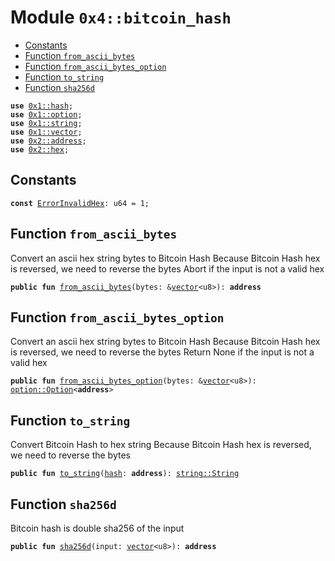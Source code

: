 
<a id="0x4_bitcoin_hash"></a>

# Module `0x4::bitcoin_hash`



-  [Constants](#@Constants_0)
-  [Function `from_ascii_bytes`](#0x4_bitcoin_hash_from_ascii_bytes)
-  [Function `from_ascii_bytes_option`](#0x4_bitcoin_hash_from_ascii_bytes_option)
-  [Function `to_string`](#0x4_bitcoin_hash_to_string)
-  [Function `sha256d`](#0x4_bitcoin_hash_sha256d)


<pre><code><b>use</b> <a href="">0x1::hash</a>;
<b>use</b> <a href="">0x1::option</a>;
<b>use</b> <a href="">0x1::string</a>;
<b>use</b> <a href="">0x1::vector</a>;
<b>use</b> <a href="">0x2::address</a>;
<b>use</b> <a href="">0x2::hex</a>;
</code></pre>



<a id="@Constants_0"></a>

## Constants


<a id="0x4_bitcoin_hash_ErrorInvalidHex"></a>



<pre><code><b>const</b> <a href="bitcoin_hash.md#0x4_bitcoin_hash_ErrorInvalidHex">ErrorInvalidHex</a>: u64 = 1;
</code></pre>



<a id="0x4_bitcoin_hash_from_ascii_bytes"></a>

## Function `from_ascii_bytes`

Convert an ascii hex string bytes to Bitcoin Hash
Because Bitcoin Hash hex is reversed, we need to reverse the bytes
Abort if the input is not a valid hex


<pre><code><b>public</b> <b>fun</b> <a href="bitcoin_hash.md#0x4_bitcoin_hash_from_ascii_bytes">from_ascii_bytes</a>(bytes: &<a href="">vector</a>&lt;u8&gt;): <b>address</b>
</code></pre>



<a id="0x4_bitcoin_hash_from_ascii_bytes_option"></a>

## Function `from_ascii_bytes_option`

Convert an ascii hex string bytes to Bitcoin Hash
Because Bitcoin Hash hex is reversed, we need to reverse the bytes
Return None if the input is not a valid hex


<pre><code><b>public</b> <b>fun</b> <a href="bitcoin_hash.md#0x4_bitcoin_hash_from_ascii_bytes_option">from_ascii_bytes_option</a>(bytes: &<a href="">vector</a>&lt;u8&gt;): <a href="_Option">option::Option</a>&lt;<b>address</b>&gt;
</code></pre>



<a id="0x4_bitcoin_hash_to_string"></a>

## Function `to_string`

Convert Bitcoin Hash to hex string
Because Bitcoin Hash hex is reversed, we need to reverse the bytes


<pre><code><b>public</b> <b>fun</b> <a href="bitcoin_hash.md#0x4_bitcoin_hash_to_string">to_string</a>(<a href="">hash</a>: <b>address</b>): <a href="_String">string::String</a>
</code></pre>



<a id="0x4_bitcoin_hash_sha256d"></a>

## Function `sha256d`

Bitcoin hash is double sha256 of the input


<pre><code><b>public</b> <b>fun</b> <a href="bitcoin_hash.md#0x4_bitcoin_hash_sha256d">sha256d</a>(input: <a href="">vector</a>&lt;u8&gt;): <b>address</b>
</code></pre>
